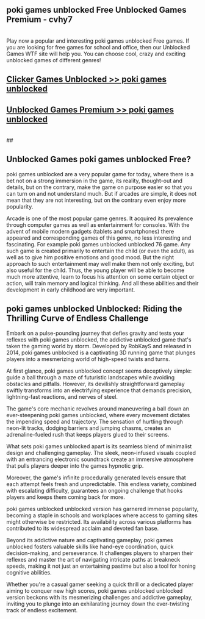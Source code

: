 ## poki games unblocked Free Unblocked Games Premium - cvhy7 <br>
<br>
Play now a popular and interesting poki games unblocked Free games. If you are looking for free games for school and office, then our Unblocked Games WTF site will help you. You can choose cool, crazy and exciting unblocked games of different genres!


##  [Clicker Games Unblocked >> poki games unblocked](http://freeplayer.one?title=poki_games_unblocked&ref=04)

##  [Unblocked Games Premium >> poki games unblocked](http://freeplayer.one?title=poki_games_unblocked&ref=04)
  <br>
  ##



## Unblocked Games poki games unblocked Free?

poki games unblocked are a very popular game for today, where there is a bet not on a strong immersion in the game, its reality, thought-out and details, but on the contrary, make the game on purpose easier so that you can turn on and not understand much. But if arcades are simple, it does not mean that they are not interesting, but on the contrary even enjoy more popularity.

Arcade is one of the most popular game genres. It acquired its prevalence through computer games as well as entertainment for consoles. With the advent of mobile modern gadgets (tablets and smartphones) there appeared and corresponding games of this genre, no less interesting and fascinating. For example poki games unblocked unblocked 76 game. Any such game is created primarily to entertain the child (or even the adult), as well as to give him positive emotions and good mood. But the right approach to such entertainment may well make them not only exciting, but also useful for the child. Thus, the young player will be able to become much more attentive, learn to focus his attention on some certain object or action, will train memory and logical thinking. And all these abilities and their development in early childhood are very important.

##  poki games unblocked Unblocked: Riding the Thrilling Curve of Endless Challenge

Embark on a pulse-pounding journey that defies gravity and tests your reflexes with poki games unblocked, the addictive unblocked game that's taken the gaming world by storm. Developed by RobKayS and released in 2014, poki games unblocked is a captivating 3D running game that plunges players into a mesmerizing world of high-speed twists and turns.

At first glance, poki games unblocked concept seems deceptively simple: guide a ball through a maze of futuristic landscapes while avoiding obstacles and pitfalls. However, its devilishly straightforward gameplay swiftly transforms into an electrifying experience that demands precision, lightning-fast reactions, and nerves of steel.

The game's core mechanic revolves around maneuvering a ball down an ever-steepening poki games unblocked, where every movement dictates the impending speed and trajectory. The sensation of hurtling through neon-lit tracks, dodging barriers and jumping chasms, creates an adrenaline-fueled rush that keeps players glued to their screens.

What sets poki games unblocked apart is its seamless blend of minimalist design and challenging gameplay. The sleek, neon-infused visuals coupled with an entrancing electronic soundtrack create an immersive atmosphere that pulls players deeper into the games hypnotic grip.

Moreover, the game's infinite procedurally generated levels ensure that each attempt feels fresh and unpredictable. This endless variety, combined with escalating difficulty, guarantees an ongoing challenge that hooks players and keeps them coming back for more.

poki games unblocked unblocked version has garnered immense popularity, becoming a staple in schools and workplaces where access to gaming sites might otherwise be restricted. Its availability across various platforms has contributed to its widespread acclaim and devoted fan base.

Beyond its addictive nature and captivating gameplay, poki games unblocked fosters valuable skills like hand-eye coordination, quick decision-making, and perseverance. It challenges players to sharpen their reflexes and master the art of navigating intricate paths at breakneck speeds, making it not just an entertaining pastime but also a tool for honing cognitive abilities.

Whether you're a casual gamer seeking a quick thrill or a dedicated player aiming to conquer new high scores, poki games unblocked unblocked version beckons with its mesmerizing challenges and addictive gameplay, inviting you to plunge into an exhilarating journey down the ever-twisting track of endless excitement.